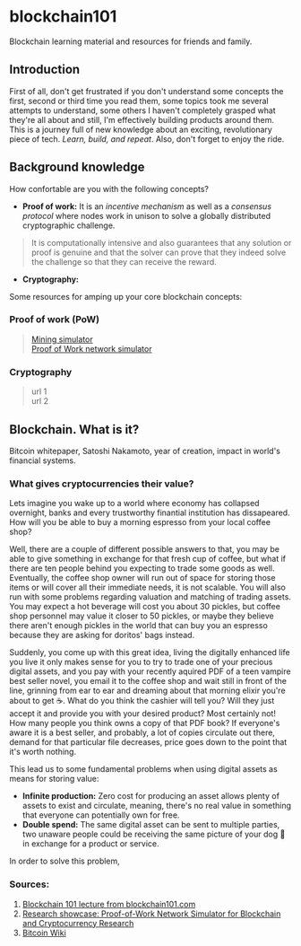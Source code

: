 # blockchain101

Blockchain learning material and resources for friends and family.

## Introduction

First of all, don't get frustrated if you don't understand some concepts the first, 
second or third time you read them, some topics took me several attempts to understand, 
some others I haven't completely grasped what they're all about and still, I'm effectively
building products around them. This is a journey full of new knowledge about an exciting, 
revolutionary piece of tech. _Learn, build, and repeat_. Also, don't forget to enjoy the ride.

## Background knowledge

How confortable are you with the following concepts?
+ **Proof of work:** It is an _incentive mechanism_ as well as a _consensus protocol_ 
where nodes work in unison to solve a globally distributed cryptographic challenge.
> It is computationally intensive and also guarantees that any solution or proof
> is genuine and that the solver can prove that they indeed solve the challenge
> so that they can receive the reward.
+ **Cryptography:**

Some resources for amping up your core blockchain concepts:

### Proof of work (PoW)

> [Mining simulator](https://blockchain-academy.hs-mittweida.de/2021/05/proof-of-work-simulator/)  
> [Proof of Work network simulator](https://github.com/simewu/blockchain-simulator)  

### Cryptography

> url 1  
> url 2

## Blockchain. What is it?

Bitcoin whitepaper, Satoshi Nakamoto, year of creation, impact in world's financial systems.

### What gives cryptocurrencies their value?

Lets imagine you wake up to a world where economy has collapsed overnight, 
banks and every trustworthy finantial institution has dissapeared. How will you be able to 
buy a morning espresso from your local coffee shop? 

Well, there are a couple of different possible answers to that, you may be able to give
something in exchange for that fresh cup of coffee, but what if there are
ten people behind you expecting to trade some goods as well. Eventually, the coffee shop owner
will run out of space for storing those items or will cover all their immediate needs, it is not scalable.
You will also run with some problems regarding valuation and matching of trading assets. You may expect
a hot beverage will cost you about 30 pickles, but coffee shop personnel may value it closer to 50
pickles, or maybe they believe there aren't enough pickles in the world that can buy you an espresso
because they are asking for doritos' bags instead.

Suddenly, you come up with this great idea, living the digitally enhanced life you live it only makes sense
for you to try to trade one of your precious digital assets, and you pay with your recently aquired PDF of a teen vampire 
best seller novel, you email it to the coffee shop and wait still in front of the line, grinning from ear to ear and 
dreaming about that morning elixir you're about to get ☕️. What do you think the cashier will tell you? Will they just accept 
it and provide you with your desired product? Most certainly not! How many people you think owns a copy of that PDF book? 
If everyone's aware it is a best seller, and probably, a lot of copies circulate out there, demand for that particular 
file decreases, price goes down to the point that it's worth nothing.

This lead us to some fundamental problems when using digital assets as means for storing value: 
+ **Infinite production:** Zero cost for producing an asset allows plenty of assets to exist and circulate,
meaning, there's no real value in something that everyone can potentially own for free.
+ **Double spend:** The same digital asset can be sent to multiple parties, two unaware people could be receiving
the same picture of your dog 🐶 in exchange for a product or service.

In order to solve this problem, 


### Sources:

1. [Blockchain 101 lecture from blockchain101.com](https://blockchain101.com/courses/)
2. [Research showcase: Proof-of-Work Network Simulator for Blockchain and Cryptocurrency Research](https://www.youtube.com/watch?v=kYQBPAZRYlc)
3. [Bitcoin Wiki](https://en.bitcoin.it/wiki/Main_Page)
